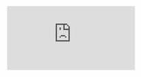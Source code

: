 

<figure><embed src="https://wakatime.com/share/@83880710-3f95-4168-96e5-ccf019e66f72/2735c504-921b-4d24-ad17-d7f8e4504247.svg"></embed></figure>
